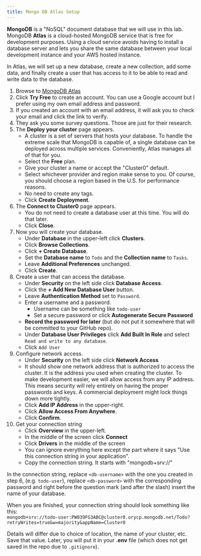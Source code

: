 ```yaml
---
title: Mongo DB Atlas Setup
---
```


**MongoDB** is a "NoSQL" document database that we will use in this lab. MongoDB **Atlas** is a cloud-hosted MongoDB service that is free for development purposes. Using a cloud service avoids having to install a database server and lets you share the same database between your local development instance and your AWS hosted instance.

In Atlas, we will set up a new database, create a new collection, add some data, and finally create a user that has access to it to be able to read and write data to the database.

1. Browse to [MongoDB Atlas](https://www.mongodb.com/cloud/atlas)
2. Click **Try Free** to create an account. You can use a Google account but I prefer using my own email address and password.
3. If you created an account with an email address, it will ask you to check your email and click the link to verify.
4. They ask you some survey questions. Those are just for their research.
5. The **Deploy your cluster** page appears.
    - A cluster is a set of servers that hosts your database. To handle the extreme scale that MongoDB is capable of, a single database can be deployed across multiple services. Conveniently, Atlas manages all of that for you.
    - Select the **Free** plan.
    - Give your cluster a name or accept the "Cluster0" default.
    - Select whichever provider and region make sense to you. Of course, you should choose a region based in the U.S. for performance reasons.
    - No need to create any tags.
    - Click **Create Deployment**.
3. The **Connect to Cluster0** page appears.
    - You do not need to create a database user at this time. You will do that later.
    - Click **Close**.
5. Now you will create your database.
    - Under **Database** in the upper-left click **Clusters**.
    - Click **Browse Collections**.
    - Click **+ Create Database**.
    - Set the **Database name** to `Todo` and the **Collection name** to `Tasks`.
    - Leave **Additional Preferences** unchanged.
    - Click **Create**.
6. Create a user that can access the database.
    - Under **Security** on the left side click **Database Access**.
    - Click the **+ Add New Database User** button.
    - Leave **Authentication Method** set to `Password`.
    - Enter a username and a password.
      - Username can be something like `todo-user`
      - Set a secure password or click **Autogenerate Secure Password**
    - **Record the password for later** (but do not put it somewhere that will be committed to your GitHub repo).
    - Under **Database User Privileges** click **Add Built In Role** and select `Read and write to any database`.
    - Click `Add User`
7. Configure network access.
    - Under **Security** on the left side click **Network Access**
    - It should show one network address that is authorized to access the cluster. It is the address you used when creating the cluster. To make development easier, we will allow access from any IP address. This means security will rely entirely on having the proper passwords and keys. A commercial deployment might lock things down more tightly.
    - Click **Add IP Address** in the upper-right.
    - Click **Allow Access From Anywhere**.
    - Click **Confirm**.
8. Get your connection string
    - Click **Overview** in the upper-left.
    - In the middle of the screen click **Connect**
    - Click **Drivers** in the middle of the screen
    - You can ignore everything here except the part where it says "Use this connection string in your application".
    - Copy the connection string. It starts with "mongodb+srv://"

In the connection string, replace `<db-username>` with the one you created in step 6, (e.g. `todo-user`), replace `<db-password>` with the corresponding password and right before the question mark (and after the slash) insert the name of your database.

When you are finished, your connection string should look something like this:<br/>
`mongodb+srv://todo-user:PW039FG3ABC@cluster0.orycp.mongodb.net/Todo?retryWrites=true&w=majority&appName=Cluster0`

Details will differ due to choice of location, the name of your cluster, etc.
Save that value. Later, you will put it in your **.env** file (which does not get saved in the repo due to `.gitignore`).

